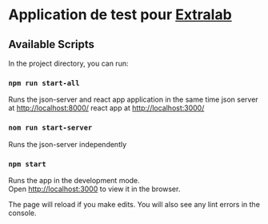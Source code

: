 # Application de test pour [Extralab](https://www.extralab-system.com/) 



## Available Scripts

In the project directory, you can run:
### `npm run start-all`

Runs the json-server and react app application in the same time
json server at [http://localhost:8000/](http://localhost:8000/)
react app at [http://localhost:3000/](http://localhost:3000/)

### `nom run start-server`

Runs the json-server independently

### `npm start`

Runs the app in the development mode.\
Open [http://localhost:3000](http://localhost:3000) to view it in the browser.

The page will reload if you make edits.
You will also see any lint errors in the console.